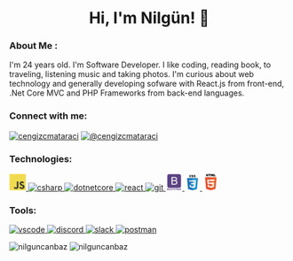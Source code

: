 ### 
<h1 align="center">Hi, I'm Nilgün! 👋</h1>
<h3 align="left" >About Me : </h3>
<p>I'm 24 years old. I'm Software Developer. I like coding, reading book, to traveling, listening music and taking photos.
I'm curious about web technology and generally developing sofware with React.js from front-end, .Net Core MVC and PHP Frameworks from back-end languages.</p>

<h3 align="left">Connect with me:</h3>
<p align="left">
<a href="https://www.linkedin.com/in/nilgün-canbaz-a81b53173/" target="blank"><img align="center" src="https://velanovascular.com/wp-content/uploads/2020/06/LinkedIn.png" alt="cengizcmataraci" height="30" width="30" /></a>
<a href="https://medium.com/@nilguncanbaz" target="blank"><img align="center" src="https://cdn.jsdelivr.net/npm/simple-icons@3.0.1/icons/medium.svg" alt="@cengizcmataraci" height="30" width="40" /></a>
</p>

<h3 align="left">Technologies:</h3>
<p align="left"> 
<a href="https://developer.mozilla.org/en-US/docs/Web/JavaScript" target="_blank"> <img src="https://raw.githubusercontent.com/devicons/devicon/master/icons/javascript/javascript-original.svg" alt="javascript" width="30" height="30"/> </a> 
<a href="https://docs.microsoft.com/en-us/dotnet/csharp/" target="_blank"> <img src="https://seeklogo.com/images/C/c-sharp-c-logo-02F17714BA-seeklogo.com.png" alt="csharp" width="27" height="30"/> </a>
<a href="https://dotnet.microsoft.com/" target="_blank"> <img src="https://upload.wikimedia.org/wikipedia/commons/thumb/e/ee/.NET_Core_Logo.svg/1200px-.NET_Core_Logo.svg.png" alt="dotnetcore" width="30" height="30"/> </a>
<a href="https://reactjs.org/" target="_blank"> <img src="https://upload.wikimedia.org/wikipedia/commons/thumb/4/47/React.svg/1200px-React.svg.png" alt="react" width="33" height="30"/> </a> 
<a href="https://git-scm.com/" target="_blank"> <img src="https://www.vectorlogo.zone/logos/git-scm/git-scm-icon.svg" alt="git" width="30" height="30"/> </a>
<a href="https://getbootstrap.com" target="_blank"> <img src="https://raw.githubusercontent.com/devicons/devicon/master/icons/bootstrap/bootstrap-plain-wordmark.svg" alt="bootstrap" width="30" height="30"/> </a>
<a href="https://www.w3schools.com/css/" target="_blank"> <img src="https://raw.githubusercontent.com/devicons/devicon/master/icons/css3/css3-original-wordmark.svg" alt="css3" width="28" height="28"/> </a> 
<a href="https://www.w3.org/html/" target="_blank"> <img src="https://raw.githubusercontent.com/devicons/devicon/master/icons/html5/html5-original-wordmark.svg" alt="html5" width="30" height="30"/> </a> 
</p>
  
<h3 align="left">Tools:</h3>
<p align="left"> 
<a href="https://code.visualstudio.com/" target="_blank"> <img src="https://upload.wikimedia.org/wikipedia/commons/thumb/9/9a/Visual_Studio_Code_1.35_icon.svg/1024px-Visual_Studio_Code_1.35_icon.svg.png" alt="vscode" width="30" height="30"/> </a>
<a href="https://discord.com/" target="_blank"> <img src="https://cdn4.iconfinder.com/data/icons/logos-and-brands/512/91_Discord_logo_logos-512.png" alt="discord" width="30" height="30"/> </a> 
<a href="https://slack.com/intl/en-tr/" target="_blank"> <img src="https://cdn.brandfolder.io/5H442O3W/as/pl546j-7le8zk-4nzzs1/Slack_Mark_Web.png" alt="slack" width="37" height="37"/> </a>
<a href="https://postman.com" target="_blank"> <img src="https://www.vectorlogo.zone/logos/getpostman/getpostman-icon.svg" alt="postman" width="30" height="30"/> </a> 

</p>
<p><img alt='nilguncanbaz' align='left' src='https://github-readme-stats.vercel.app/api?username=nilguncanbaz&show_icons=true&theme=gruvbox'/></p>
<p>&nbsp;<img alt='nilguncanbaz'  align='cernter'  width=40% src='https://github-readme-stats.vercel.app/api/top-langs/?username=nilguncanbaz&layout=compact'/></p>


<!--
Here are some ideas to get you started:

- 🔭 I’m currently working on ...
- 🌱 I’m currently learning ...
- 👯 I’m looking to collaborate on ...
- 🤔 I’m looking for help with ...
- 💬 Ask me about ...
- 📫 How to reach me: ...
- 😄 Pronouns: ...
- ⚡ Fun fact: ...
-->
